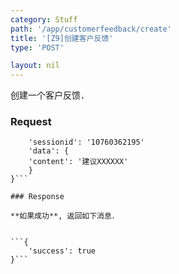 ```yaml
---
category: Stuff
path: '/app/customerfeedback/create'
title: '[Z9]创建客户反馈'
type: 'POST'

layout: nil
---
```


创建一个客户反馈．

### Request


```{
    'sessionid': '10760362195'
    'data': {
	'content': '建议XXXXXX'
    }    
}```

### Response

**如果成功**, 返回如下消息．


```{
    'success': true
}```


